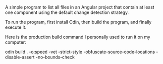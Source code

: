 A simple program to list all files in an Angular project that contain at least one component using the default change detection strategy.

To run the program, first install Odin, then build the program, and finally execute it.

Here is the production build command I personally used to run it on my computer:

odin build . -o:speed -vet -strict-style -obfuscate-source-code-locations -disable-assert -no-bounds-check



